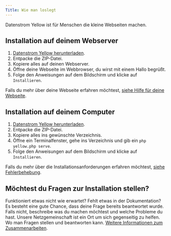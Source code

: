 ```yaml
---
Title: Wie man loslegt
---
```

Datenstrom Yellow ist für Menschen die kleine Webseiten machen.

## Installation auf deinem Webserver

1. [Datenstrom Yellow herunterladen](https://github.com/datenstrom/yellow/archive/refs/heads/main.zip).
2. Entpacke die ZIP-Datei.
3. Kopiere alles auf deinen Webserver.
4. Öffne deine Webseite im Webbrowser, du wirst mit einem Hallo begrüßt.
5. Folge den Anweisungen auf dem Bildschirm und klicke auf `Installieren`.

Falls du mehr über deine Webseite erfahren möchtest, [siehe Hilfe für deine Webseite](.).

## Installation auf deinem Computer

1. [Datenstrom Yellow herunterladen](https://github.com/datenstrom/yellow/archive/refs/heads/main.zip).
2. Entpacke die ZIP-Datei. 
3. Kopiere alles ins gewünschte Verzeichnis.
4. Öffne ein Terminalfenster, gehe ins Verzeichnis und gib ein `php yellow.php serve`.
5. Folge den Anweisungen auf dem Bildschirm und klicke auf `Installieren`.

Falls du mehr über die Installationsanforderungen erfahren möchtest, [siehe Fehlerbehebung](troubleshooting).

## Möchtest du Fragen zur Installation stellen?

Funktioniert etwas nicht wie erwartet? Fehlt etwas in der Dokumentation? Es besteht eine gute Chance, dass deine Frage bereits beantwortet wurde. Falls nicht, beschreibe was du machen möchtest und welche Probleme du hast. Unsere Netzgemeinschaft ist ein Ort um sich gegenseitig zu helfen. Wo man Fragen stellen und beantworten kann. [Weitere Informationen zum Zusammenarbeiten](contributing-guidelines).
